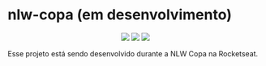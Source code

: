 # nlw-copa (em desenvolvimento)


 <p align='center'>
<img src="https://img.shields.io/github/repo-size/Savio-Anjos/nlw-copa?color=fbbf24">
<img src="https://img.shields.io/github/languages/count/Savio-Anjos/nlw-copa?color=fbbf24">
<img src="https://img.shields.io/github/last-commit/Savio-Anjos/nlw-copa?color=fbbf24">
</p>

Esse projeto está sendo desenvolvido durante a NLW Copa na Rocketseat.
  